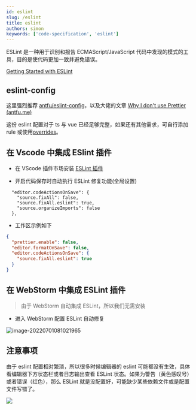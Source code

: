 ```yaml
---
id: eslint
slug: /eslint
title: eslint
authors: simon
keywords: ['code-specification', 'eslint']
---
```


ESLint 是一种用于识别和报告 ECMAScript/JavaScript 代码中发现的模式的工具，目的是使代码更加一致并避免错误。

[Getting Started with ESLint](https://eslint.org/docs/latest/user-guide/getting-started)

## eslint-config

这里强烈推荐 [antfu/eslint-config](https://github.com/antfu/eslint-config)，以及大佬的文章 [Why I don't use Prettier (antfu.me)](https://antfu.me/posts/why-not-prettier)

这份 eslint 配置对于 ts 与 vue 已经足够完整，如果还有其他需求，可自行添加 rule 或使用[overrides](https://eslint.org/docs/latest/user-guide/configuring/configuration-files#how-do-overrides-work)。

## 在 Vscode 中集成 ESlint 插件

- 在 VScode 插件市场安装 [ESLint 插件](https://marketplace.visualstudio.com/items?itemName=dbaeumer.vscode-eslint)

- 开启代码保存时自动执行 ESLint 修复功能(全局设置)

```
  "editor.codeActionsOnSave": {
    "source.fixAll": false,
    "source.fixAll.eslint": true,
    "source.organizeImports": false
  },
```

- 工作区示例如下

```json title='.vscode/settings.json'
{
  "prettier.enable": false,
  "editor.formatOnSave": false,
  "editor.codeActionsOnSave": {
    "source.fixAll.eslint": true
  }
}
```

## 在 WebStorm 中集成 ESLint 插件

> 由于 WebStorm 自动集成 ESLint，所以我们无需安装

- 进入 WebStorm 配置 ESLint 自动修复

![image-20220701081021965](https://tva1.sinaimg.cn/large/e6c9d24egy1h3r3vxs790j215p0u00vk.jpg)

## 注意事项

由于 eslint 配置相对繁琐，所以很多时候编辑器的 eslint 可能都没有生效，具体看编辑器下方状态栏或者日志输出查看 ESLint 状态。如果为警告（黄色感叹号）或者错误（红色），那么 ESLint 就是没配置好，可能缺少某些依赖文件或是配置文件写错了。

![](https://img.kuizuo.cn/image-20221002163239434.png)
